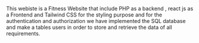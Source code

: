 This webiste is a Fitness Website that include PHP as a backend , react js as a Frontend and Tailwind CSS for the styling purpose and for the authentication and authorization we have implemented the SQL database and make a tables users in order to store and retrieve the data of all requirements.
